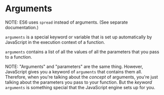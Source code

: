 # Arguments

NOTE: ES6 uses `spread` instead of arguments. (See separate documentation.)

`arguments` is a special keyword or variable that is set up automatically by JavaScript in the execution context of a function.

`arguments` contains a list of all the values of all the parameters that you pass to a function.

NOTE: "Arguments" and "parameters" are the same thing. However, JavaScript gives you a keyword of `arguments` that contains them all. Therefore, when you're talking about the *concept* of arguments, you're just talking about the parameters you pass to your function. But the *keyword* `arguments` is something special that the JavaScript engine sets up for you.